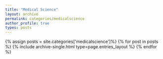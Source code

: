 ```yaml
---
title: "Medical Science"
layout: archive
permalink: categories/medicalscience
author_profile: true
types: posts
---
```


{% assign posts = site.categories['medicalscience']%}
{% for post in posts %}
  {% include archive-single.html type=page.entries_layout %}
{% endfor %}